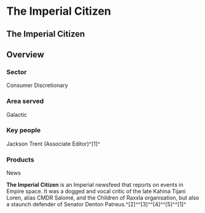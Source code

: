 # The Imperial Citizen
## The Imperial Citizen

		

## Overview

### Sector

Consumer Discretionary

### Area served

Galactic

### Key people

Jackson Trent (Associate Editor)^[1]^

### Products

News

**The Imperial Citizen** is an Imperial newsfeed that reports on events in Empire space. It was a dogged and vocal critic of the late Kahina Tijani Loren, alias CMDR Salomé, and the Children of Raxxla organisation, but also a staunch defender of Senator Denton Patreus.^[2]^^[3]^^[4]^^[5]^^[1]^